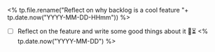 <% tp.file.rename("Reflect on why backlog is a cool feature "+ tp.date.now("YYYY-MM-DD-HHmm")) %>


- [ ] Reflect on the feature and write some good things about it 🔽⏳ <% tp.date.now("YYYY-MM-DD") %>